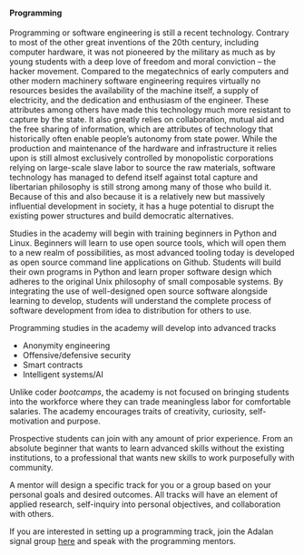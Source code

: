 #### Programming

Programming or software engineering is still a recent technology. Contrary to most of the other great inventions of the 20th century, including computer hardware,
it was not pioneered by the military as much as by young students with a deep love of freedom and moral conviction – the hacker movement.
Compared to the megatechnics of early computers and other modern machinery software engineering requires virtually no resources besides the availability of the machine itself,
a supply of electricity, and the dedication and enthusiasm of the engineer. These attributes among others have made this technology much more resistant to capture by the state.
It also greatly relies on collaboration, mutual aid and the free sharing of information, which are attributes of technology that historically often enable people’s autonomy from state power.
While the production and maintenance of the hardware and infrastructure it relies upon is still almost exclusively controlled by monopolistic corporations relying on large-scale slave labor
to source the raw materials, software technology has managed to defend itself against total capture and libertarian philosophy is still strong among many of those who build it.
Because of this and also because it is a relatively new but massively influential development in society, it has a huge potential to disrupt the existing power structures and build democratic alternatives.

Studies in the academy will begin with training beginners in Python and Linux. Beginners will learn to use open source tools, which will open them to a new realm of possibilities, as most advanced tooling today is developed as open source command line applications on Github. Students will build their own programs in Python and learn proper software design which adheres to the original Unix philosophy of small composable systems. By integrating the use of well-designed open source software alongside learning to develop, students will understand the complete process of software development from idea to distribution for others to use.

Programming studies in the academy will develop into advanced tracks
- Anonymity engineering
- Offensive/defensive security
- Smart contracts
- Intelligent systems/AI

Unlike coder *bootcamps*, the academy is not focused on bringing students into the workforce where they can trade meaningless labor for comfortable salaries.
The academy encourages traits of creativity, curiosity, self-motivation and purpose.

Prospective students can join with any amount of prior experience. From an absolute beginner that wants to learn advanced skills without the existing institutions, to a professional that wants new skills to work purposefully with community.

A mentor will design a specific track for you or a group based on your personal goals and desired outcomes. All tracks will have an element of applied research, self-inquiry into personal objectives, and collaboration with others.

If you are interested in setting up a programming track, join the Adalan signal group [here](https://signal.group/#CjQKIEeJ2ug_P1oehIN-DMRRDYpYXfYyTaErJyMQsy6IjW-KEhBNcs_xApVjhT2IVajFDSvQ) and speak with the programming mentors.
